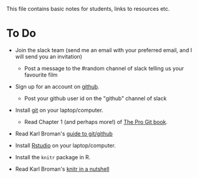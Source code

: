 This file contains basic notes for students, links to resources etc. 

# To Do

* Join the slack team (send me an email with your preferred email, and I will send you an invitation)
	* Post a message to the #random channel of slack telling us your favourite film

* Sign up for an account on [github](http://www.github.com). 
	* Post your github user id on the "github" channel of slack

* Install [git](http://git-scm.com) on your laptop/computer.
	* Read Chapter 1 (and perhaps more!) of [The Pro Git book](http://git-scm.com/book/en/v2/Getting-Started-About-Version-Control).	

* Read Karl Broman's [guide to git/github](http://kbroman.org/github_tutorial/)
 
* Install [Rstudio](http://www.rstudio.com) on your laptop/computer.

* Install the ``knitr`` package in R.

* Read Karl Broman's [knitr in a nutshell](http://kbroman.org/knitr_knutshell/)

